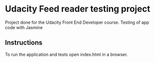 # Udacity Feed reader testing project

Project done for the Udacity Front End Developer course. Testing of app code with Jasmine

## Instructions

To run the application and tests open index.html in a browser.

